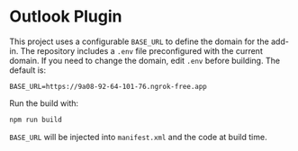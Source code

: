 # Outlook Plugin

This project uses a configurable `BASE_URL` to define the domain for the add-in.
The repository includes a `.env` file preconfigured with the current domain.
If you need to change the domain, edit `.env` before building. The default is:

```
BASE_URL=https://9a08-92-64-101-76.ngrok-free.app
```

Run the build with:

```bash
npm run build
```

`BASE_URL` will be injected into `manifest.xml` and the code at build time.

